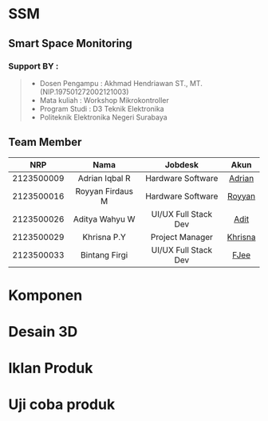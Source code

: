 # SSM
## Smart Space Monitoring
### Support BY :
>- Dosen Pengampu : Akhmad Hendriawan ST., MT. (NIP.197501272002121003)<br>
>- Mata kuliah : Workshop Mikrokontroller<br>
>- Program Studi : D3 Teknik Elektronika<br>
>- Politeknik Elektronika Negeri Surabaya<br>
## Team Member
|      NRP      |       Nama      |    Jobdesk    |   Akun |
| :-----------:|:----------------:| :------------:| :-----:|
| 2123500009    | Adrian Iqbal R  | Hardware Software       | [Adrian](https://github.com/Raditya-G)
| 2123500016    | Royyan Firdaus M         |   Hardware Software | [Royyan](https://github.com/nataratungga)
| 2123500026    | Aditya Wahyu W        |    UI/UX Full Stack Dev      | [Adit](https://github.com/Bismaap)
| 2123500029    | Khrisna P.Y                | Project Manager | [Khrisna](https://github.com/NurRohmatHidayat)
| 2123500033    | Bintang Firgi               | UI/UX Full Stack Dev     | [FJee](https://github.com/EzarPrasetya)
# Komponen 
# Desain 3D
# Iklan Produk
# Uji coba produk
